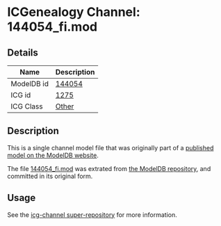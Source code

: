 # ICGenealogy Channel: 144054\_fi.mod

## Details

Name | Description
---- | -----------
ModelDB id | [144054](http://senselab.med.yale.edu/ModelDB/ShowModel.cshtml?model=144054)
ICG id | [1275](http://icg.neurotheory.ox.ac.uk/channels/other/1275)
ICG Class | [Other](http://icg.neurotheory.ox.ac.uk/channels/other)

## Description

This is a single channel model file that was originally part of a [published model on the ModelDB website](http://senselab.med.yale.edu/mModelDB/ShowModel.cshtml?model=144054).

The file [144054\_fi.mod](144054_fi.mod) was extrated from [the ModelDB repository](http://senselab.med.yale.edu/ModelDB/ShowModel.cshtml?model=144054), and committed in its original form.

## Usage

See the [icg-channel super-repository](https://github.com/icgenealogy/icg-channels) for more information.